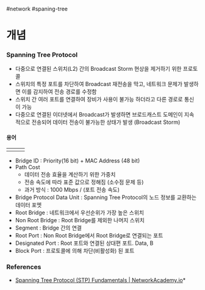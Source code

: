 #network #spaning-tree

# 개념

### Spanning Tree Protocol

* 다중으로 연결된 스위치(L2) 간의 Broadcast Storm 현상을 제거하기 위한 프로토콜
* 스위치의 특정 포트를 차단하여 Broadcast 재전송을 막고, 네트워크 문제가 발생하면 이를 감지하여 전송 경로를 수정함
* 스위치 간 여러 포트를 연결하여 장비가 사용이 불가능 하더라고 다른 경로로 통신이 가능
* 다중으로 연결된 이더넷에서 Broadcast가 발생하면 브로드캐스트 도메인이 지속적으로 전송되어 데이터 전송이 불가능한 상태가 발생 (Broadcast Storm)
#### 용어


|     |     |     |
| --- | --- | --- |
|     |     |     |


* Bridge ID : Priority(16 bit) + MAC Address (48 bit)
* Path Cost
	* 데이터 전송 효율을 계산하기 위한 가중치
	* 전송 속도에 따라 표준 값으로 정해짐 (소수점 문제 등)
	* 과거 방식 : 1000 Mbps / (포트 전송 속도)
* Bridge Protocol Data Unit : Spanning Tree Protocol의 노드 정보를 교환하는 데이터 포멧
* Root Bridge : 네트워크에서 우선순위가 가장 높은 스위치
* Non Root Bridge : Root Bridge를 제외한 나머지 스위치
* Segment : Bridge 간의 연결
* Root Port : Non Root Bridge에서 Root Bridge로 연결되는 포트
* Designated Port : Root 포트와 연결된 상대편 포트. Data, B
* Block Port : 프로토콜에 의해 차단(비활성화) 된 포트
### References
* [Spanning Tree Protocol (STP) Fundamentals | NetworkAcademy.io](https://www.networkacademy.io/ccna/spanning-tree)*